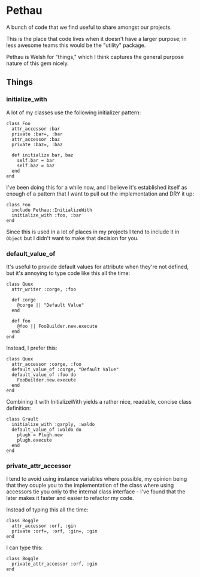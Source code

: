 # Pethau

A bunch of code that we find useful to share amongst our projects.

This is the place that code lives when it doesn't have a larger purpose;
in less awesome teams this would be the "utility" package.

Pethau is Welsh for "things," which I think captures the general purpose
nature of this gem nicely.


## Things

### initialize\_with

A lot of my classes use the following initializer pattern:

    class Foo
      attr_accessor :bar
      private :bar=, :bar
      attr_accessor :baz
      private :baz=, :baz

      def initialize bar, baz
        self.bar = bar
        self.baz = baz
      end
    end

I've been doing this for a while now, and I believe it's established
itself as enough of a pattern that I want to pull out the implementation
and DRY it up:

    class Foo
      include Pethau::InitializeWith
      initialize_with :foo, :bar
    end

Since this is used in a lot of places in my projects I tend to include
it in `Object` but I didn't want to make that decision for you.


### default\_value\_of

It's useful to provide default values for attribute when they're not defined, but it's annoying to type code like this all the time:

    class Quux
      attr_writer :corge, :foo

      def corge
        @corge || "Default Value"
      end

      def foo
        @foo || FooBuilder.new.execute
      end
    end

Instead, I prefer this:

    class Quux
      attr_accessor :corge, :foo
      default_value_of :corge, "Default Value"
      default_value_of :foo do
        FooBuilder.new.execute
      end
    end

Combining it with InitializeWith yields a rather nice, readable, concise
class definition:

    class Grault
      initialize_with :garply, :waldo
      default_value_of :waldo do
        plugh = Plugh.new
        plugh.execute
      end
    end


### private\_attr\_accessor

I tend to avoid using instance variables where possible, my opinion
being that they couple you to the implementation of the class where
using accessors tie you only to the internal class interface - I've
found that the later makes it faster and easier to refactor my code.

Instead of typing this all the time:

    class Boggle
      attr_accessor :orf, :gin
      private :orf=, :orf, :gin=, :gin
    end

I can type this:

    class Boggle
      private_attr_accessor :orf, :gin
    end